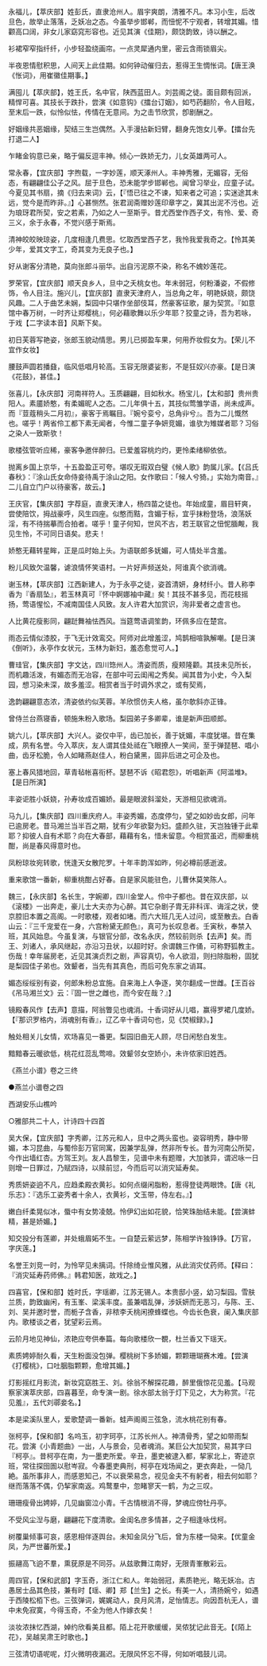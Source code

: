 <!-- { "loadSidebar": true } -->
永福儿，【萃庆部】姓彭氏，直隶沧州人。眉宇爽朗，清雅不凡。本习小生，后改旦色，故举止落落，乏妖冶之态。今虽举步邯郸，而忸怩不宁观者，转增其媚。惜颧高口阔，非女儿家窈窕形容也。近见其演《佳期》，颇饶韵致，诗以酬之。

衫裙窄窄指纤纤，小步轻盈绕画帘。一点灵犀通内里，密云含雨锁眉尖。

半夜恩情慰积思，人间天上此佳期。如何钟动催归去，惹得王生惆怅词。【唐王涣《怅词》，用崔徽佳期事。】


满囤儿【萃庆部】，姓王氏，名中官，陕西蓝田人。刘芸阁之徒。面目颇有回派，精悍可喜。其技长于跌扑，尝演《如意钩》《擂台订姻》，如芍药翻阶，令人目眩，至末后一跌，似怜似怯，传情在无意间。为之击节欣赏，卽剧酬之。

好姻缘共恶姻缘，契结三生岂偶然。入手漫拈新妇臂，翻身先饱女儿拳。【擂台先打退二人】

乍睹金钩意已亲，略于偏反逗丰神。倾心一跌娇无力，儿女英雄两可人。


常永春，【宜庆部】字煦载，一字妙莲，顺天涿州人。丰神秀雅，无媚容，无俗态，有翩翩佳公子之风。屈于旦色，恐未能学步邯郸也。闻曾习举业，应童子试。今夏见其书扇，摘《归去来词》云，【『悟已往之不谏，知来者之可追；实迷途其未远，觉今是而昨非。』】心甚恻然。张君润斋赠妙莲印章字之，冀其出泥不污也。近为琅玡君所契，安之若素，乃如之人一至斯乎。昔尤西堂作西子文，有怜、爱、奇三义，余于永春，不觉兴感于斯焉。

清神皎皎映琼姿，几度相逢几费思。忆取西堂西子艺，我怜我爱我奇之。【怜其美少年，爱其文字工，奇其变为无良子也。】

好从谢客分清艳，莫向张郎斗丽华。出自污泥原不染，称名不媿妙莲花。


罗荣官，【宜庆部】顺天良乡人，旦中之夭桃女也。年未弱冠，何粉潘姿，不假修饰，令人目注。施兴儿，【宜庆部】直隶天津府人，当总角之年，明艳妖娆，颇饶风趣。二人于曲艺未娴，梨园中只堪作坐部伎耳，然豪客征歌，屡为契赏。『如意馆中春万树，一时齐让郑樱桃』，何必藉歌舞以乐少年耶？狡童之诗，吾为若咏，于戏【二字读本音】风斯下矣。

初日芙蓉写艳姿，张郎玉貌动情思。男儿已掷盈车果，何用乔妆假女为。【荣儿不宜作女妆】

腰鼓声圆若播鼗，临风低唱月轮高。玉容无限婆娑影，不是狂奴兴亦豪。【是日演《花鼓》，甚佳。】


张喜儿，【永庆部】河南祥符人。玉质翩翩，目如秋水。杨宝儿，【太和部】贵州贵阳人。素靥娇憨，有柔媚昵人之态。二儿年俱十五，其技似莺雏学语，尚未成声。而『荳蔻稍头二月初』，豪客于焉瞩目。『婉兮娈兮，总角丱兮』。吾为二儿慨然也。嗟乎！两省伶工都下素无闻者，今惟二童子争妍竞媚，谁欤为雉媒者耶？习俗之染人一致斯欤！

歌楼弦管听应稀，豪客争邀伴醉归。已爱羞容桃灼灼，更怜柔绪柳依依。

抛离乡国上京华，十五盈盈正可夸。堪叹无瑕双白璧《候人歌》韵属儿家。【《吕氏春秋》：『涂山氏女命侍妾待禹于涂山之阳。女作歌曰：「候人兮猗。」实始为南音。』二儿自立门户以待豪客，故云。】


王庆官，【集庆部】字荐庭，直隶天津人，杨四苗之徒也。年始成童，眉目轩爽，尝使陪饮，拇战豪呼，风生四座。似憨而黠，含媚于标，宜乎抹粉登场，浪荡妖淫，有不待揣摹而合拍者。嗟乎！童子何知，世风不古，若王联官之忸怩腼觍，我见生怜，不可同日语矣。悲夫！

娇憨无藉转星眸，正是瓜时始上头。为语联郎多妩媚，可人情处半含羞。

粉儿风致欠温馨，谑浪情怀笑语村。一片好声频送处，阿谁真个欲消魂。


谢玉林，【萃庆部】江西新建人，为于永亭之徒，姿首清妍，身材纤小。昔人称李香为『香扇坠』，若玉林真可『怀中婀娜袖中藏』矣！其技不甚多见，而花枝摇扬，莺语惺忪，不减南国佳人风致。友人许君大加赏识，洵非爱者之虚言也。

人比黄花瘦影同，翩跹舞袖怯西风。当筵莺语调笙韵，环佩多应在楚宫。

雨态云情似漆胶，于飞无计效鸾交。阿师对此增羞涩，鸠鹊相喧孰解嘲。【是日演《倒听》，永亭作女状元，玉林为新妇，羞态愈觉可人。】


曹珪官，【集庆部】字文达，四川筇州人。清姿而质，瘦颊隆颧。其技未见所长，而机趣活泼，有媚态而无冶容，在部中可云闺闱之秀矣。闻其昔为小史，今入梨园，想习染未深，故多羞涩。相赏者当于时调外求之，或有契焉，

逸韵翩翩意态浓，清姿依约似芙蓉。羊欣惯仿夫人格，虽尔欹斜亦正锋。

曾侍兰台燕寝香，顿施朱粉入歌场。梨园弟子多卿辈，谁是新声田顺郎。


姚六儿，【萃庆部】大兴人。姿仅中平，齿已加长，善于妩媚，丰度犹堪。昔在集成，夙有名誉。今入萃庆，友人谓其佳处祗在飞眼撩人一笑间，至于弹琵琶、唱小曲，齿牙松脆，令人如睹燕赵佳人，粉白黛黑，固非后进之可企及也。

塞上春风猎地回，草青毡帐喜衔杯。瑟琶不诉《昭君怨》，听唱新声《阿滥堆》。【是日所演】

丰姿讵胜小妖娆，孙寿妆成百媚娇。最是眼波斜溜处，天游相见欲魂消。


马九儿，【集庆部】四川重庆府人。丰姿秀媚，态度停匀，望之如妙齿女郎，问年已逾房老。昔马湘兰当半百之期，犹有少年欲娶为妇。盛颜久驻，天岂独锺于此辈耶？抑彼人自有术耶？向在大春部，藉藉有名，惜未留意。今相赏虽迟，而柳重桃酣，尚是春风得意时也。

凤粉琼妆宛转歌，恍逢天女散陀罗。十年丰韵浑如昨，何必樽前感逝波。

重来歌馆一番新，柳重桃酣占好春。自是家风能驻色，儿曹休莫笑陈人。


魏三，【永庆部】名长生，字婉卿，四川金堂人。伶中子都也。昔在双庆部，以《滚楼》一出奔走，豪儿士大夫亦为心醉。其它杂剧子胄无非科诨、诲淫之状，使京腔旧本置之高阁。一时歌楼，观者如堵。而六大班几无人过问，或至散去。白香山云：『三千宠爱在一身，六宫粉黛无颜色』，真可为长叹息者。壬寅秋，奉禁入班，其风始息。今虽复演，与银官分部，改名永庆，然较前则杀【去声】矣。而王、刘诸人，承风继起，亦沿习丑状，以超时好。余谓魏三作俑，可称野狐教主。伤哉！幸年届房老，近见其演贞烈之剧，声容真切，令人欲泪，则扫除脂粉，固犹是梨园佳子弟也。效颦者，当先有其真色，而后可免东家之诮耳。

媚态绥绥别有姿，何郎朱粉总宜施。自来海上人争逐，笑尔翻成一世雌。【王百谷《吊马湘兰文》云：『固一世之雌也，而今安在哉？』】

镜殿春风作【去声】意描，阿翁瞥见也魂消。十香词好从儿唱，赢得罗裙几度娇。【『那识罗格内，消魂别有香』，辽乙辛十香词句也，见《焚椒録》。】

触处相关儿女情，欢场喜见一番更。梨园旧曲无人顾，尽日闲愁白发生。

黯黯春云暖欲低，桃花红蕊乱莺啼。效颦邻女空娇小，未许侬家旧姓西。

《燕兰小谱》卷之三终


●燕兰小谱卷之四

西湖安乐山樵吟


○雅部共二十人，计诗四十四首


吴大保，【宜庆部】字秀卿，江苏元和人，旦中之两头蛮也。姿容明秀，静中带媚，本习昆曲，与蜀伶彭万官同寓，因兼学乱弹，然非所专长。昔为河南公所契，今作出墙红杏。方驾王刘。友人昌黎生，见谱中未有题赠，大加骇异，谓迟咏一日则增一日罪过，乃赋四诗，以赎前愆，今而后可以消灾延寿矣。

秀质妍姿逈不凡，应趋柔殿衣黄衫。如何点缀闲脂粉，惹得登徒两眼馋。【唐《礼乐志》：『选乐工姿秀者十余人，衣黄衫，文玉带，侍左右。』】

嫩白纤柔晃似冰，蜃中有女势凌兢。怜伊幻出如花貌，恰笑珠胎结未能。【尝演蚌精，甚是娇媚。】

知交投分有莲卿，并处蛾眉妬不生。一自楚云萦远梦，陈相学许独铮铮。【万官，字庆莲。】

名誉王刘竞一时，为怜罕见未摛词。忏除绮业惟风雅，从此消灾仗药师。【释曰：『消灾延寿药师佛。』韩君知医，故戏之。】


四喜官，【保和部】姓时氏，字瑶卿，江苏无锡人。本贵邸小竖，幼习梨园。雪肤兰质，韵致幽闲，有玉峯、梁溪丰度。虽兼唱乱弹，涉妖妍而无恶习，与陈、王、刘、吴并邀时誉，而栀子含香，非秾李夭桃闲撩蜂蝶也。今齿长色衰，阑入集庆部内。歌楼谈之者，犹望彩云焉。

云阶月地见神仙，浓艳应夸供奉篇。每向歌楼欣一覩，杜兰香又下瑶天。

素质娉婷耐久看，天生粉面没包弹。樱桃树下多娇媚，颗颗珊瑚赛木难。【尝演《打樱桃》，口吐胭脂颗颗，愈增其媚。】

灯影摇红月影流，新妆窕窈胜王、刘。徐翁不解探花趣，醉里俄惊花见羞。【马观察家演萃庆部，四喜暮至，命专演一剧。徐水部太翁于灯下见之，大为称赏。『花见羞』，五代刘鄩妾名。】

本是梁溪队里人，爱歌楚调一番新。蛙声阁阁三弦急，流水桃花别有春。


张柯亭，【保和部】名呜玉，初字珂亭，江苏长州人。神清骨秀，望之如带雨梨花。尝演《小青题曲》一出，人与景会，见者魂消。某巨公大加契赏，易其字曰『柯亭』。昔柯亭在南，为一墨吏所爱。辛丑，墨吏被逮入都，挈家北上，寄迹京班，常往探囹圄以慰岑寂。今春墨吏典刑，柯亭在戏场闻之，更衣奔赴，一恸几絶。虽所事非人，而感恩知己，不以衰荣易念，视见金夫不有躬者，相去何如耶？继而落落不偶，仍挈家南返。鸡鹜羣中，忽睹寥天一鹤，为之三叹。

珊珊瘦骨出娉婷，几见幽窗泣小青。千古情根消不得，梦魂应傍牡丹亭。

不受风尘湼与磨，翩翩花下度清歌。金闺名彦多情甚，之子相逢咏伐柯。

树覆巢倾事可哀，感恩相伴逐舆台。未知金凤分飞后，曾为东楼一恸来。【优童金凤，为严世蕃所爱。】

振翮高飞逈不羣，熏莸原是不同芬。从兹歌舞江南好，无限青峯散彩云。


周四官，【保和武部】字玉奇，浙江仁和人。年始弱冠，素质艳光，略无妖冶。古愚居士品其色技，兼有时【瑶、卿】郑【兰生】之长。有美一人，清扬婉兮，如遇于西陵松栢下也。三弦弹词，娓娓动人，良月风清，足怡情志。向因吾杭无人，谱中未免寂寞，今得玉奇，不全为他人作嫁衣矣！

淡妆浓抹忆西湖，婥约欣看美且都。陌上花开歌缓缓，吴侬犹记此音无。【《陌上花》，吴越吴肃王时歌也。】

三弦清切语呢呢，灯火微明夜漏迟。无限风怀忘不得，何如听唱鼓儿词。


